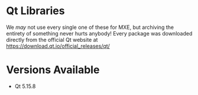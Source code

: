# Qt Libraries

We *may* not use every single one of these for MXE, but archiving the entirety of something never hurts anybody! Every package was downloaded directly from the official Qt website at https://download.qt.io/official_releases/qt/

# Versions Available
- Qt 5.15.8

